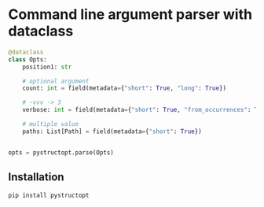 # Command line argument parser with dataclass

```python
@dataclass
class Opts:
    position1: str

    # optional argument
    count: int = field(metadata={"short": True, "long": True})

    # -vvv -> 3
    verbose: int = field(metadata={"short": True, "from_occurrences": True})

    # multiple value
    paths: List[Path] = field(metadata={"short": True})


opts = pystructopt.parse(Opts)
```

## Installation

`pip install pystructopt`

